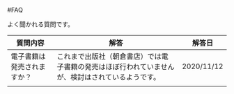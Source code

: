 #FAQ

よく聞かれる質問です。

| 質問内容 | 解答 | 解答日 |
| -- | -- | -- |
| 電子書籍は発売されますか？ | これまで出版社（朝倉書店）では電子書籍の発売はほぼ行われていませんが、検討はされているようです。 | 2020/11/12 |
| | | |

